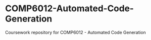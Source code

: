 # COMP6012-Automated-Code-Generation
Coursework repository for COMP6012 - Automated Code Generation
